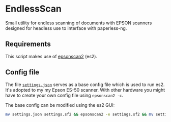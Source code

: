 # EndlessScan
Small utility for endless scanning of documents with EPSON scanners designed for headless use to interface with paperless-ng.

## Requirements
This script makes use of [epsonscan2](https://support.epson.net/linux/en/epsonscan2.php) (es2).

## Config file
The file [`settings.json`](settings.json) serves as a base config file which is used to run es2. It's adopted to my my Epson ES-50 scanner. With other hardware you might have to create your own config file using `epsonscan2 -c`.

The base config can be modified using the es2 GUI:
```bash
mv settings.json settings.sf2 && epsonscan2 -e settings.sf2 && mv settings.sf2 settings.json
```
